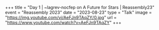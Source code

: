 +++
title = "Day 1 | ~lagrev-nocfep on A Future for Stars | Reassembly23"
event = "Reassembly 2023"
date = "2023-08-23"
type = "Talk"
image = "https://img.youtube.com/vi/AeFJn9TAqZY/0.jpg"
url = "https://www.youtube.com/watch?v=AeFJn9TAqZY"
+++